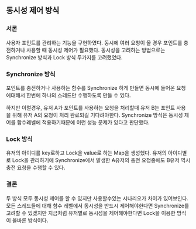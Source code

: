 ## 동시성 제어 방식
### 서론
사용자 포인트를 관리하는 기능을 구현하였다. 동시에 여러 요청이 올 경우 포인트를 충전하거나 사용할 때 동시성 제어가 필요했다.
동시성을 고려하는 방법으로는 Synchronize 방식과 Lock 방식 두가지를 고려했었다.

### Synchronize 방식
포인트를 충전하거나 사용하는 함수를 Synchronize 하게 만들면 동시에 들어온 요청에대해서 한번에 하나의 스레드만 수행하도록 만들 수 있다.

하지만 이럴경우, 유저 A가 포인트를 사용하는 요청을 처리할때 유저 B는 포인트 사용을 위해 유저 A의 요청이 처리 완료되길 기다려야한다. Synchronize 방식은 동시성 제어를 함수레벨에 적용하기때문에 이런 성능 문제가 있다고 판단했다.

### Lock 방식
유저의 아이디를 key로하고 Lock을 value로 하는 Map을 생성했다. 유저의 아이디별로 Lock을 관리하기에 Synchronize에서 발생한 A유저의 충전 요청중에도 B유저 역시 충전 요청을 수행할 수 있다.

### 결론
두 방식 모두 동시성 제어를 할 수 있지만 사용할수있는 시나리오가 차이가 있어보인다. 모든 스레드들에 대해 함수 레벨에서 동시성을 반드시 제어해야한다면 Synchronize를 고려할 수 있겠지만 지금처럼 유저별로 동시성을 제어해야한다면 Lock을 이용한 방식이
올바른 방식이다.
